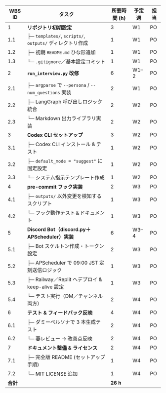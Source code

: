 | WBS ID | タスク                                           | 所要時間 (h) | 予定週 | 担当 |
|--------|--------------------------------------------------|-------------|-------|------|
| 1      | **リポジトリ初期設定**                           | 3           | W1    | PO   |
| 1.1    | ├─ `templates/`, `scripts/`, `outputs/` ディレクトリ作成 | 1 | W1 | PO |
| 1.2    | ├─ 初期 `README.md` ひな形追加                   | 1           | W1    | PO   |
| 1.3    | └─ `.gitignore`／基本設定コミット                | 1           | W1    | PO   |
| 2      | **`run_interview.py` 改修**                      | 6           | W1–2  | PO   |
| 2.1    | ├─ `argparse` で `--persona` / `--num_questions` 実装 | 2 | W1 | PO |
| 2.2    | ├─ LangGraph 呼び出しロジック統合                | 2           | W2    | PO   |
| 2.3    | └─ Markdown 出力ライブラリ実装                   | 2           | W2    | PO   |
| 3      | **Codex CLI セットアップ**                       | 3           | W2    | PO   |
| 3.1    | ├─ Codex CLI インストール & テスト               | 1           | W2    | PO   |
| 3.2    | ├─ `default_mode = "suggest"` に固定設定         | 1           | W2    | PO   |
| 3.3    | └─ システム指示テンプレート作成                 | 1           | W2    | PO   |
| 4      | **pre-commit フック実装**                        | 2           | W3    | PO   |
| 4.1    | ├─ `outputs/` 以外変更を検知するスクリプト       | 1           | W3    | PO   |
| 4.2    | └─ フック動作テスト＆ドキュメント                | 1           | W3    | PO   |
| 5      | **Discord Bot（discord.py＋APScheduler）実装**   | 6           | W3–4  | PO   |
| 5.1    | ├─ Bot スケルトン作成・トークン設定              | 2           | W3    | PO   |
| 5.2    | ├─ APScheduler で 09:00 JST 定刻送信ロジック     | 1           | W3    | PO   |
| 5.3    | ├─ Railway／Replit へデプロイ & keep-alive 設定  | 1           | W3    | PO   |
| 5.4    | └─ テスト実行（DM／チャンネル両方）              | 2           | W4    | PO   |
| 6      | **テスト & フィードバック反映**                  | 4           | W4    | PO   |
| 6.1    | ├─ ダミーペルソナで 3 本生成テスト               | 2           | W4    | PO   |
| 6.2    | └─ 妻レビュー → 改善点反映                      | 2           | W4    | PO   |
| 7      | **ドキュメント整備 & ライセンス**                | 2           | W4    | PO   |
| 7.1    | ├─ 完全版 README (セットアップ手順)              | 1           | W4    | PO   |
| 7.2    | └─ MIT LICENSE 追加                             | 1           | W4    | PO   |
| **合計** |                                                | **26 h**    |       |      |
